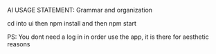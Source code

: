 AI USAGE STATEMENT: Grammar and organization

cd into ui then npm install and then npm start


PS: You dont need a log in in order use the app, it is there for aesthetic reasons